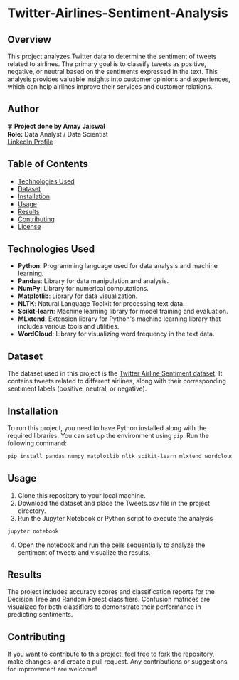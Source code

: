 # Twitter-Airlines-Sentiment-Analysis

## Overview
This project analyzes Twitter data to determine the sentiment of tweets related to airlines. The primary goal is to classify tweets as positive, negative, or neutral based on the sentiments expressed in the text. This analysis provides valuable insights into customer opinions and experiences, which can help airlines improve their services and customer relations.

## Author
 🍀 **Project done by Amay Jaiswal**  
**Role:** Data Analyst / Data Scientist  
[LinkedIn Profile](https://www.linkedin.com/in/heyamay/)

## Table of Contents
- [Technologies Used](#technologies-used)
- [Dataset](#dataset)
- [Installation](#installation)
- [Usage](#usage)
- [Results](#results)
- [Contributing](#contributing)
- [License](#license)

## Technologies Used
- **Python**: Programming language used for data analysis and machine learning.
- **Pandas**: Library for data manipulation and analysis.
- **NumPy**: Library for numerical computations.
- **Matplotlib**: Library for data visualization.
- **NLTK**: Natural Language Toolkit for processing text data.
- **Scikit-learn**: Machine learning library for model training and evaluation.
- **MLxtend**: Extension library for Python's machine learning library that includes various tools and utilities.
- **WordCloud**: Library for visualizing word frequency in the text data.

## Dataset
The dataset used in this project is the [Twitter Airline Sentiment dataset](https://github.com/heyamay/Twitter-Airlines-Sentiment-Analysis/blob/main/Tweets.csv). It contains tweets related to different airlines, along with their corresponding sentiment labels (positive, neutral, or negative).

## Installation
To run this project, you need to have Python installed along with the required libraries. You can set up the environment using `pip`. Run the following command:

```bash
pip install pandas numpy matplotlib nltk scikit-learn mlxtend wordcloud 
```
## Usage
1. Clone this repository to your local machine.
2. Download the dataset and place the Tweets.csv file in the project directory.
3. Run the Jupyter Notebook or Python script to execute the analysis

```bash
jupyter notebook 
```
4. Open the notebook and run the cells sequentially to analyze the sentiment of tweets and visualize the results.
   
## Results
The project includes accuracy scores and classification reports for the Decision Tree and Random Forest classifiers.
Confusion matrices are visualized for both classifiers to demonstrate their performance in predicting sentiments.

## Contributing
If you want to contribute to this project, feel free to fork the repository, make changes, and create a pull request. Any contributions or suggestions for improvement are welcome!

